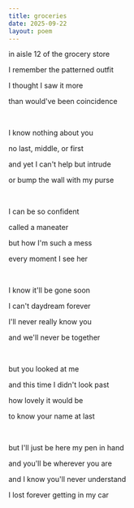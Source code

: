 ```yaml
---
title: groceries
date: 2025-09-22
layout: poem
---
```

in aisle 12 of the grocery store

I remember the patterned outfit

I thought I saw it more

than would've been coincidence

<br>

I know nothing about you

no last, middle, or first

and yet I can't help but intrude

or bump the wall with my purse

<br>

I can be so confident

called a maneater

but how I'm such a mess

every moment I see her

<br>

I know it'll be gone soon

I can't daydream forever

I'll never really know you

and we'll never be together

<br>

but you looked at me

and this time I didn't look past

how lovely it would be 

to know your name at last

<br>

but I'll just be here my pen in hand

and you'll be wherever you are

and I know you'll never understand

I lost forever getting in my car

